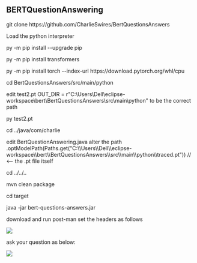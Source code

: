 BERTQuestionAnswering
---------------------

<p>git clone https://github.com/CharlieSwires/BertQuestionsAnswers</p>

<p>Load the <a src="https://www.python.org/downloads/">python interpreter</a></p>
<p>py -m pip install --upgrade pip</p>
<p>py -m pip install transformers</p>
<p>py -m pip install torch --index-url https://download.pytorch.org/whl/cpu</p>
<p>cd BertQuestionsAnswers/src/main/python</p>
<p>edit test2.pt OUT_DIR = r"C:\Users\Dell\eclipse-workspace\bert\BertQuestionsAnswers\src\main\python" to be the correct path</p>
<p>py test2.pt</p>
<p>cd ../java/com/charlie</p>
<p>edit BertQuestionAnswering.java alter the path 			    .optModelPath(Paths.get("C:\\Users\\Dell\\eclipse-workspace\\bert\\BertQuestionsAnswers\\src\\main\\python\\traced.pt")) // <-- the .pt file itself</p>
<p>cd ../../..</p>
<p>mvn clean package</p>
<p>cd target</p>
<p>java -jar bert-questions-answers.jar</p>
<p>download and run post-man set the headers as follows</p>
<p><img src="https://github.com/CharlieSwires/BertQuestionAnswering/Screenshot2025-08-09044513.png" /></p>
<p>ask your question as below:</p>
<p><img src="https://github.com/CharlieSwires/BertQuestionAnswering/Screenshot2025-08-09045237.png" /></p>

